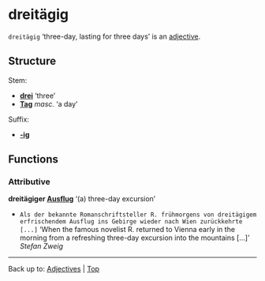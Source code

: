 # dreitägig

`dreitägig` ‘three-day, lasting for three days’ is an [adjective](../../index.md).

## Structure

Stem:
- **[drei](../../../quantifiers/drei.md)** ‘three’
- **[Tag](../../../nouns/t/ta/Tag.md)** *masc.* ‘a day’

Suffix:
- **[-ig](../../suffixes/_ig.md)**

## Functions

### Attributive

**dreitägiger [Ausflug](../../../nouns/a/au/Ausflug.md)** ‘(a) three-day excursion’
 - `Als der bekannte Romanschriftsteller R. frühmorgens von dreitägigem erfrischendem Ausflug ins Gebirge wieder nach Wien zurückkehrte [...]` ‘When the famous novelist R. returned to Vienna early in the morning from a refreshing three-day excursion into the mountains [...]’ *Stefan Zweig*


----

Back up to: [Adjectives](../../index.md) | [Top](../../../index.md)
